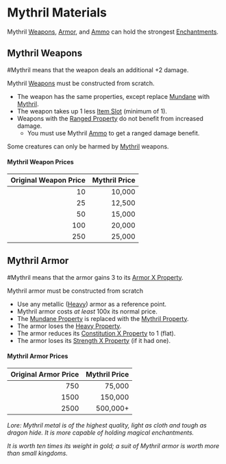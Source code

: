 # Mythril Materials
Mythril [Weapons](../Weapons.md), [Armor](../Armor.md), and [Ammo](../Individual%20Item%20Cards/Weapons/Weapon%20Properties/Ammo%20Property.md) can hold the strongest [Enchantments](../../../Magic/Enchanting/Enchanting.md).
## Mythril Weapons
#Mythril means that the weapon deals an additional +2 damage. 

Mythril [Weapons](../Weapons.md) must be constructed from scratch.
- The weapon has the same properties, except replace [Mundane](Mundane%20Property.md) with [Mythril](Mythril%20Property.md).
- The weapon takes up 1 less [Item Slot](../../../Player%20Characters/Derived%20Statistics/Item%20Slots.md) (minimum of 1).
- Weapons with the [Ranged Property](../Individual%20Item%20Cards/Weapons/Weapon%20Properties/Ranged%20Property.md) do not benefit from increased damage.
	- You must use Mythril [Ammo](../Individual%20Item%20Cards/Weapons/Weapon%20Properties/Ammo%20Property.md) to get a ranged damage benefit.

Some creatures can only be harmed by [Mythril](Mythril%20Property.md) weapons.
#### Mythril Weapon Prices

| Original Weapon Price | Mythril Price |
| --------------------: | ------------: |
|                    10 |        10,000 |
|                    25 |        12,500 |
|                    50 |        15,000 |
|                   100 |        20,000 |
|                   250 |        25,000 |
## Mythril Armor
#Mythril means that the armor gains 3 to its [Armor X Property](../Individual%20Item%20Cards/Armors/Armor%20Properties/Armor%20X%20Property.md).

Mythril armor must be constructed from scratch
- Use any metallic ([Heavy](../Individual%20Item%20Cards/Armors/Armor%20Properties/Heavy%20Property.md)) armor as a reference point.
- Mythril armor costs *at least* 100x its normal price.
- The [Mundane Property](Mundane%20Property.md) is replaced with the [Mythril Property](Mythril%20Property.md).
- The armor loses the [Heavy Property](../Individual%20Item%20Cards/Armors/Armor%20Properties/Heavy%20Property.md).
- The armor reduces its [Constitution X Property](../Individual%20Item%20Cards/Armors/Armor%20Properties/Constitution%20X%20Property.md) to 1 (flat).
- The armor loses its [Strength X Property](../Individual%20Item%20Cards/Armors/Armor%20Properties/Strength%20X%20Property.md) (if it had one).
#### Mythril Armor Prices

| Original Armor Price | Mythril Price |
| -------------------: | ------------: |
|                  750 |        75,000 |
|                 1500 |       150,000 |
|                 2500 |      500,000+ |


*Lore:*
*Mythril metal is of the highest quality, light as cloth and tough as dragon hide. It is more capable of holding magical enchantments.* 

*It is worth ten times its weight in gold; a suit of Mythril armor is worth more than small kingdoms.*